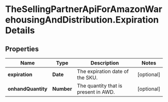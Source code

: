 # TheSellingPartnerApiForAmazonWarehousingAndDistribution.ExpirationDetails

## Properties

Name | Type | Description | Notes
------------ | ------------- | ------------- | -------------
**expiration** | **Date** | The expiration date of the SKU. | [optional] 
**onhandQuantity** | **Number** | The quantity that is present in AWD. | [optional] 


